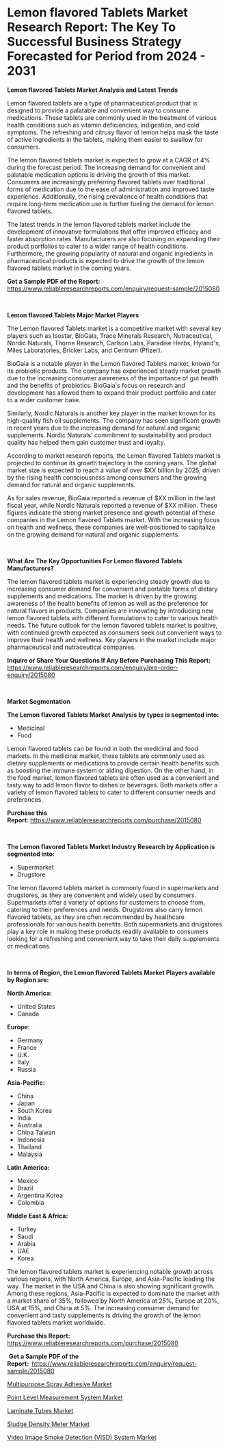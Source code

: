 <p><h1>Lemon flavored Tablets Market Research Report: The Key To Successful Business Strategy Forecasted for Period from 2024 - 2031</h1></p><p><strong>Lemon flavored Tablets Market Analysis and Latest Trends</strong></p>
<p><p>Lemon flavored tablets are a type of pharmaceutical product that is designed to provide a palatable and convenient way to consume medications. These tablets are commonly used in the treatment of various health conditions such as vitamin deficiencies, indigestion, and cold symptoms. The refreshing and citrusy flavor of lemon helps mask the taste of active ingredients in the tablets, making them easier to swallow for consumers.</p><p>The lemon flavored tablets market is expected to grow at a CAGR of 4% during the forecast period. The increasing demand for convenient and palatable medication options is driving the growth of this market. Consumers are increasingly preferring flavored tablets over traditional forms of medication due to the ease of administration and improved taste experience. Additionally, the rising prevalence of health conditions that require long-term medication use is further fueling the demand for lemon flavored tablets.</p><p>The latest trends in the lemon flavored tablets market include the development of innovative formulations that offer improved efficacy and faster absorption rates. Manufacturers are also focusing on expanding their product portfolios to cater to a wider range of health conditions. Furthermore, the growing popularity of natural and organic ingredients in pharmaceutical products is expected to drive the growth of the lemon flavored tablets market in the coming years.</p></p>
<p><strong>Get a Sample PDF of the Report:&nbsp;</strong> <a href="https://www.reliableresearchreports.com/enquiry/request-sample/2015080">https://www.reliableresearchreports.com/enquiry/request-sample/2015080</a></p>
<p>&nbsp;</p>
<p><strong>Lemon flavored Tablets Major Market Players</strong></p>
<p><p>The Lemon flavored Tablets market is a competitive market with several key players such as Isostar, BioGaia, Trace Minerals Research, Nutraceutical, Nordic Naturals, Thorne Research, Carlson Labs, Paradise Herbs, Hyland's, Miles Laboratories, Bricker Labs, and Centrum (Pfizer). </p><p>BioGaia is a notable player in the Lemon flavored Tablets market, known for its probiotic products. The company has experienced steady market growth due to the increasing consumer awareness of the importance of gut health and the benefits of probiotics. BioGaia's focus on research and development has allowed them to expand their product portfolio and cater to a wider customer base. </p><p>Similarly, Nordic Naturals is another key player in the market known for its high-quality fish oil supplements. The company has seen significant growth in recent years due to the increasing demand for natural and organic supplements. Nordic Naturals' commitment to sustainability and product quality has helped them gain customer trust and loyalty.</p><p>According to market research reports, the Lemon flavored Tablets market is projected to continue its growth trajectory in the coming years. The global market size is expected to reach a value of over $XX billion by 2025, driven by the rising health consciousness among consumers and the growing demand for natural and organic supplements.</p><p>As for sales revenue, BioGaia reported a revenue of $XX million in the last fiscal year, while Nordic Naturals reported a revenue of $XX million. These figures indicate the strong market presence and growth potential of these companies in the Lemon flavored Tablets market. With the increasing focus on health and wellness, these companies are well-positioned to capitalize on the growing demand for natural and organic supplements.</p></p>
<p>&nbsp;</p>
<p><strong>What Are The Key Opportunities For Lemon flavored Tablets Manufacturers?</strong></p>
<p><p>The lemon flavored tablets market is experiencing steady growth due to increasing consumer demand for convenient and portable forms of dietary supplements and medications. The market is driven by the growing awareness of the health benefits of lemon as well as the preference for natural flavors in products. Companies are innovating by introducing new lemon flavored tablets with different formulations to cater to various health needs. The future outlook for the lemon flavored tablets market is positive, with continued growth expected as consumers seek out convenient ways to improve their health and wellness. Key players in the market include major pharmaceutical and nutraceutical companies.</p></p>
<p><strong>Inquire or Share Your Questions If Any Before Purchasing This Report:</strong> <a href="https://www.reliableresearchreports.com/enquiry/pre-order-enquiry/2015080">https://www.reliableresearchreports.com/enquiry/pre-order-enquiry/2015080</a></p>
<p>&nbsp;</p>
<p><strong>Market Segmentation</strong></p>
<p><strong>The Lemon flavored Tablets Market Analysis by types is segmented into:</strong></p>
<p><ul><li>Medicinal</li><li>Food</li></ul></p>
<p><p>Lemon flavored tablets can be found in both the medicinal and food markets. In the medicinal market, these tablets are commonly used as dietary supplements or medications to provide certain health benefits such as boosting the immune system or aiding digestion. On the other hand, in the food market, lemon flavored tablets are often used as a convenient and tasty way to add lemon flavor to dishes or beverages. Both markets offer a variety of lemon flavored tablets to cater to different consumer needs and preferences.</p></p>
<p><strong>Purchase this Report:&nbsp;</strong><a href="https://www.reliableresearchreports.com/purchase/2015080">https://www.reliableresearchreports.com/purchase/2015080</a></p>
<p>&nbsp;</p>
<p><strong>The Lemon flavored Tablets Market Industry Research by Application is segmented into:</strong></p>
<p><ul><li>Supermarket</li><li>Drugstore</li></ul></p>
<p><p>The lemon flavored tablets market is commonly found in supermarkets and drugstores, as they are convenient and widely used by consumers. Supermarkets offer a variety of options for customers to choose from, catering to their preferences and needs. Drugstores also carry lemon flavored tablets, as they are often recommended by healthcare professionals for various health benefits. Both supermarkets and drugstores play a key role in making these products readily available to consumers looking for a refreshing and convenient way to take their daily supplements or medications.</p></p>
<p>&nbsp;</p>
<p><strong>In terms of Region, the Lemon flavored Tablets Market Players available by Region are:</strong></p>
<p>
    <p> <strong> North America: </strong>
        <ul>
            <li>United States</li>
            <li>Canada</li>
        </ul>
        </p> 
    <p> <strong> Europe: </strong>
        <ul>
            <li>Germany</li>
            <li>France</li>
            <li>U.K.</li>
            <li>Italy</li>
            <li>Russia</li>
        </ul>
        </p> 
    <p> <strong> Asia-Pacific: </strong>
        <ul>
            <li>China</li>
            <li>Japan</li>
            <li>South Korea</li>
            <li>India</li>
            <li>Australia</li>
            <li>China Taiwan</li>
            <li>Indonesia</li>
            <li>Thailand</li>
            <li>Malaysia</li>
        </ul>
        </p> 
    <p> <strong> Latin America: </strong>
        <ul>
            <li>Mexico</li>
            <li>Brazil</li>
            <li>Argentina Korea</li>
            <li>Colombia</li>
        </ul>
        </p> 
    <p> <strong> Middle East & Africa: </strong>
        <ul>
            <li>Turkey</li>
            <li>Saudi</li>
            <li>Arabia</li>
            <li>UAE</li>
            <li>Korea</li>
        </ul>
    </p>
    </p>
<p><p>The lemon flavored tablets market is experiencing notable growth across various regions, with North America, Europe, and Asia-Pacific leading the way. The market in the USA and China is also showing significant growth. Among these regions, Asia-Pacific is expected to dominate the market with a market share of 35%, followed by North America at 25%, Europe at 20%, USA at 15%, and China at 5%. The increasing consumer demand for convenient and tasty supplements is driving the growth of the lemon flavored tablets market worldwide.</p></p>
<p><strong>Purchase this Report: </strong><a href="https://www.reliableresearchreports.com/purchase/2015080">https://www.reliableresearchreports.com/purchase/2015080</a></p>
<p>&nbsp;<strong>Get a Sample PDF of the Report:&nbsp;&nbsp;</strong><a href="https://www.reliableresearchreports.com/enquiry/request-sample/2015080">https://www.reliableresearchreports.com/enquiry/request-sample/2015080</a></p>
<p><strong></strong></p>
<p><p><a href="https://view.publitas.com/reportprime-1/multipurpose-spray-adhesive-market-size-2024-2031-global-industrial-analysis-key-geographical-regions-market-share-top-key-players-product-types-and-forecast-research-report/">Multipurpose Spray Adhesive Market</a></p><p><a href="https://gentle-editor-9db.notion.site/Point-Level-Measurement-System-Market-A-Comprehensive-Report-of-its-Market-Share-Growth-Trends-20-19d92162f1ba48ce8426da2af741ff16">Point Level Measurement System Market</a></p><p><a href="https://view.publitas.com/reportprime-1/laminate-tubes-market-growth-market-trends-covid-19-impact-and-forecasts-for-period-from-2024-2031/">Laminate Tubes Market</a></p><p><a href="https://spotless-saver-8fd.notion.site/Sludge-Density-Meter-Market-Size-Share-Trends-Analysis-Report-By-Application-Regional-Outlook-C-fe579de80faf45a7b1a9fae101a72907">Sludge Density Meter Market</a></p><p><a href="https://frill-swim-3cd.notion.site/Video-Image-Smoke-Detection-VISD-System-Market-Size-Share-Trends-Analysis-Report-By-Application-701543d998bc48b68045a8d87b1b82a8">Video Image Smoke Detection (VISD) System Market</a></p></p>